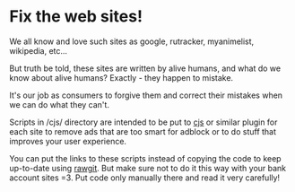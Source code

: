 Fix the web sites!
==================

We all know and love such sites as google, rutracker, myanimelist, wikipedia, etc...

But truth be told, these sites are written by alive humans, and what do we know about alive humans? Exactly - they happen to mistake. 

It's our job as consumers to forgive them and correct their mistakes when we can do what they can't.

Scripts in /cjs/ directory are intended to be put to [cjs](https://chrome.google.com/webstore/detail/custom-javascript-for-web/poakhlngfciodnhlhhgnaaelnpjljija?hl=en) or similar plugin for each site to remove ads that are too smart for adblock or to do stuff that improves your user experience.

You can put the links to these scripts instead of copying the code to keep up-to-date using [rawgit](https://rawgit.com/). 
But make sure not to do it this way with your bank account sites =3. Put code only manually there and read it very carefully!
